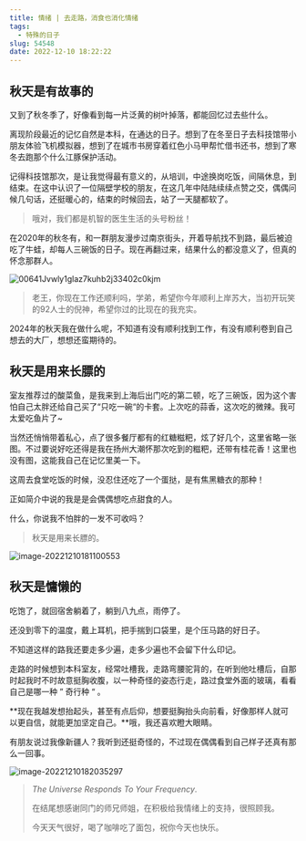 ```yaml
---
title: 情绪 | 去走路，消食也消化情绪
tags:
  - 特殊的日子
slug: 54548
date: 2022-12-10 18:22:22
---
```


## 秋天是有故事的

又到了秋冬季了，好像看到每一片泛黄的树叶掉落，都能回忆过去些什么。

离现阶段最近的记忆自然是本科，在通达的日子。想到了在冬至日子去科技馆带小朋友体验飞机模拟器，想到了在城市书房穿着红色小马甲帮忙借书还书，想到了寒冬去跑那个什么江豚保护活动。

记得科技馆那次，是让我觉得最有意义的，从培训，中途换岗吃饭，间隔休息，到结束。在这中认识了一位隔壁学校的朋友，在这几年中陆陆续续点赞之交，偶偶问候几句话，还挺暖心的，结束的时候回去，站了一天腿都软了。

> 哦对，我们都是机智的医生生活的头号粉丝！

在2020年的秋冬有，和一群朋友漫步过南京街头，开着导航找不到路，最后被迫吃了牛蛙，却每人三碗饭的日子。现在再翻过来，结果什么的都没意义了，但真的怀念那群人。

![00641Jvwly1glaz7kuhb2j33402c0kjm](https://bu.dusays.com/2022/12/24/63a6b5bda5892.jpeg)

> 老王，你现在工作还顺利吗，学弟，希望你今年顺利上岸苏大，当初开玩笑的92人士的倪神，希望你过的比现在的我充实。

2024年的秋天我在做什么呢，不知道有没有顺利找到工作，有没有顺利卷到自己想去的大厂，想想还蛮期待的。

## 秋天是用来长膘的

室友推荐过的酸菜鱼，是我来到上海后出门吃的第二顿，吃了三碗饭，因为这个害怕自己太胖还给自己买了“只吃一碗“的卡套。上次吃的蒜香，这次吃的微辣。我可太爱吃鱼片了~

当然还悄悄带着私心，点了很多餐厅都有的红糖糍粑，炫了好几个，这里省略一张图。不过要说好吃还得是我在扬州大潮怀那次吃到的糍粑，还带有桂花香！这里也没有图，这能我自己在记忆里美一下。

这周去食堂吃饭的时候，没忍住还吃了一个蛋挞，是有焦黑糖衣的那种！

正如简介中说的我是是会偶偶想吃点甜食的人。

什么，你说我不怕胖的一发不可收吗？

> 秋天是用来长膘的。

![image-20221210181100553](https://bu.dusays.com/2022/12/24/63a6b5c4dd61c.png)

## 秋天是慵懒的

吃饱了，就回宿舍躺着了，躺到八九点，雨停了。

还没到零下的温度，戴上耳机，把手揣到口袋里，是个压马路的好日子。

不知道这样的路我还要走多少遍，走多少遍也不会留下什么印记。

走路的时候想到本科室友，经常吐槽我，走路弯腰驼背的，在听到他吐槽后，自那时起我时不时故意挺胸收腹，以一种奇怪的姿态行走，路过食堂外面的玻璃，看看自己是哪一种 ” 奇行种 “ 。

**现在我越发想抬起头，甚至有点后仰，想要挺胸抬头向前看，好像那样人就可以更自信，就能更加坚定自己。**哦，我还喜欢瞪大眼睛。

有朋友说过我像新疆人？我听到还挺奇怪的，不过现在偶偶看到自己样子还真有那么一回事。

![image-20221210182035297](https://bu.dusays.com/2022/12/24/63a6b5ce667fc.png)

> *The Universe Responds To Your Frequency*.
>
> 在结尾想感谢同门的师兄师姐，在积极给我情绪上的支持，很照顾我。
>
> 今天天气很好，喝了咖啡吃了面包，祝你今天也快乐。

